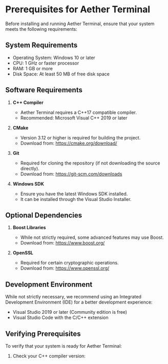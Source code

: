 # Prerequisites for Aether Terminal

Before installing and running Aether Terminal, ensure that your system meets the following requirements:

## System Requirements

- Operating System: Windows 10 or later
- CPU: 1 GHz or faster processor
- RAM: 1 GB or more
- Disk Space: At least 50 MB of free disk space

## Software Requirements

1. **C++ Compiler**
   - Aether Terminal requires a C++17 compatible compiler.
   - Recommended: Microsoft Visual C++ 2019 or later

2. **CMake**
   - Version 3.12 or higher is required for building the project.
   - Download from: https://cmake.org/download/

3. **Git**
   - Required for cloning the repository (if not downloading the source directly).
   - Download from: https://git-scm.com/downloads

4. **Windows SDK**
   - Ensure you have the latest Windows SDK installed.
   - It can be installed through the Visual Studio Installer.

## Optional Dependencies

1. **Boost Libraries**
   - While not strictly required, some advanced features may use Boost.
   - Download from: https://www.boost.org/

2. **OpenSSL**
   - Required for certain cryptographic operations.
   - Download from: https://www.openssl.org/

## Development Environment

While not strictly necessary, we recommend using an Integrated Development Environment (IDE) for a better development experience:

- Visual Studio 2019 or later (Community edition is free)
- Visual Studio Code with the C/C++ extension

## Verifying Prerequisites

To verify that your system is ready for Aether Terminal:

1. Check your C++ compiler version:
   